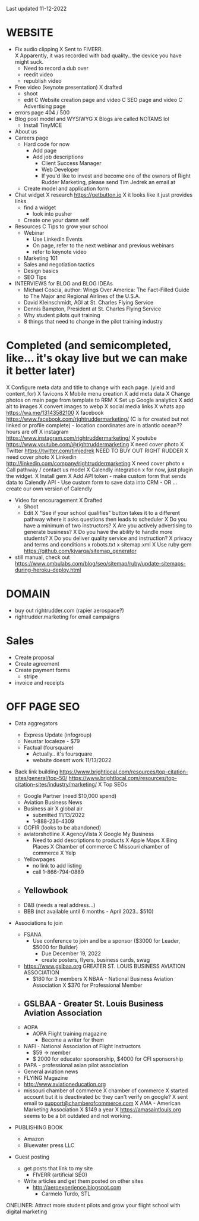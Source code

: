 Last updated 11-12-2022

# WEBSITE
- Fix audio clipping
  X Sent to FIVERR.  
    X Apparently, it was recorded with bad quality.. the device you have might suck.  
  - Need to record a dub over
  - reedit video
  - republish video
- Free video (keynote presentation)
  X drafted
  - shoot
  - edit
C Website creation page and video
C SEO page and video
C Advertising page
- errors page 404 / 500
- Blog post model and WYSIWYG
  X Blogs are called NOTAMS lol
  - Install TinyMCE
- About us
- Careers page
  - Hard code for now
    - Add page
    - Add job descriptions
      - Client Success Manager
      - Web Developer
      - If you'd like to invest and become one of the owners of Right Rudder Marketing, please send Tim Jedrek an email at 
  - Create model and application form
- Chat widget
  X research https://getbutton.io
    X it looks like it just provides links
  - find a widget
    - look into pusher
  - Create one your damn self
- Resources
  C Tips to grow your school
  - Webinar
    - Use LinkedIn Events
    - On page, refer to the next webinar and previous webinars
    - refer to keynote video
  - Marketing 101
  - Sales and negotiation tactics
  - Design basics
  - SEO Tips
- INTERVIEWS for BLOG and BLOG IDEAs
  - Michael Coscia, author: Wings Over America: The Fact-Filled Guide to The Major and Regional Airlines of the U.S.A.
  - David Kleinschmidt, AGI at St. Charles Flying Service
  - Dennis Bampton, President at St. Charles Flying Service
  - Why student pilots quit training
  - 8 things that need to change in the pilot training industry
# Completed (and semicompleted, like... it's okay live but we can make it better later)
X Configure meta data and title to change with each page. (yield and content_for)
X favicons
X Mobile menu creation
X add meta data
X Change photos on main page from template to RRM
X Set up Google analytics
X add alt to images
X convert images to webp
X social media links
  X whats app https://wa.me/13143582100
  X facebook  https://www.facebook.com/rightruddermarketing/ (C is for created but not linked or profile complete)
    - location coordinates are in atlantic ocean?? hours are off
  X instagram https://www.instagram.com/rightruddermarketing/
  X youtube https://www.youtube.com/@rightruddermarketing
    X need cover photo
  X Twitter https://twitter.com/timjedrek NEED TO BUY OUT RIGHT RUDDER 
    X need cover photo
  X Linkedin http://linkedin.com/company/rightruddermarketing
    X need cover photo
x Call pathway / contact us model
  X Calendly integration
    x for now, just plugin the widget.
    X Install gem
    X Add API token
    - make custom form that sends data to Calendly API
    - Use custom form to save data into CRM
    - OR ... create our own version of Calendly
  - Video for encouragement
    X Drafted
    - Shoot
    - Edit
  X "See if your school qualifies" button takes it to a different pathway where it asks questions then leads to scheduler
    X Do you have a minimum of two instructors?
    X Are you actively advertising to generate business?
    X Do you have the ability to handle more students?
    X Do you deliver quality service and instruction?
X privacy and terms and conditions
x robots.txt
x sitemap.xml
  X Use ruby gem https://github.com/kjvarga/sitemap_generator
  - still manual, check out https://www.ombulabs.com/blog/seo/sitemap/ruby/update-sitemaps-during-heroku-deploy.html

# DOMAIN
- buy out rightrudder.com (rapier aerospace?)
- rightrudder.marketing for email campaigns

# Sales
- Create proposal
- Create agreement
- Create payment forms
  - stripe
- invoice and receipts

# OFF PAGE SEO
- Data aggregators
  - Express Update (infogroup)
  - Neustar localeze - $79
  - Factual (foursquare)
    - Actually.. it's foursquare
    - website doesnt work 11/13/2022
- Back link building
  https://www.brightlocal.com/resources/top-citation-sites/general/top-50/ 
  https://www.brightlocal.com/resources/top-citation-sites/industry/marketing/
  X Top SEOs
  - Google Partner (need $10,000 spend)
  - Aviation Business News
  - Business air
  X global air
    - submitted 11/13/2022
    - 1-888-236-4309
  - GOFIR (looks to be abandoned)
  - aviatorshotline
  X AgencyVista
  X Google My Business
    - Need to add descriptions to products
  X Apple Maps
  X Bing Places
  X Chamber of commerce
  C Missouri chamber of commerce
  X Yelp
  - Yellowpages
    - no link to add listing
    - call 1-866-794-0889 
  - Yellowbook
    - 
  - D&B (needs a real address...)
  - BBB (not available until 6 months - April 2023.. $510)
- Associations to join
  - FSANA
    - Use conference to join and be a sponsor ($3000 for Leader, $5000 for Builder)
      - Due December 19, 2022
      - create posters, flyers, business cards, swag
  - https://www.gslbaa.org GREATER ST. LOUIS BUSINESS AVIATION ASSOCIATION
    - $180 for 3 members
  X NBAA - National Business Aviation Association
    X $370 for Professional Member
  - GSLBAA - Greater St. Louis Business Aviation Association
    - 
  - AOPA
    - AOPA Flight training magazine
      - Become a writer for them
  - NAFI - National Association of Flight Instructors
    - $59 -> member
    - $ 2000 for educator sponsorship, $4000 for CFI sponsorship
  - PAPA - professional asian pilot association
  - General aviation news
  - FLYING Magazine
  - http://www.aviationeducation.org
  - missouri chamber of commerce
  X chamber of commerce
    X started account but it is deactivated bc they can't verify on google?
    X sent email to support@chamberofcommerce.com
  X AMA - American Marketing Association
    X $149 a year
    X https://amasaintlouis.org seems to be a bit outdated and not working.

- PUBLISHING BOOK
  - Amazon
  - Bluewater press LLC
- Guest posting
  - get posts that link to my site
    - FIVERR (artificial SEO)
  - Write articles and get them posted on other sites
    - http://aeroexperience.blogspot.com
      - Carmelo Turdo, STL







ONELINER: Attract more student pilots and grow your flight school with digital marketing
